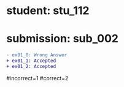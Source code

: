 # student: stu_112
# submission: sub_002

```diff
- ex01_0: Wrong Answer
+ ex01_1: Accepted
+ ex01_2: Accepted
```
#incorrect=1
#correct=2
